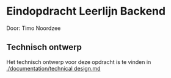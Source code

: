 # Eindopdracht Leerlijn Backend
Door: Timo Noordzee

## Technisch ontwerp
Het technisch ontwerp voor deze opdracht is te vinden in [./documentation/technical design.md](./documentation/Technical%20Design.md)